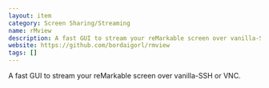 ```yaml
---
layout: item
category: Screen Sharing/Streaming
name: rMview
description: A fast GUI to stream your reMarkable screen over vanilla-SSH or VNC.
website: https://github.com/bordaigorl/rmview
tags: []
---
```


A fast GUI to stream your reMarkable screen over vanilla-SSH or VNC.
